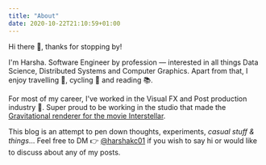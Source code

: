 ```yaml
---
title: "About"
date: 2020-10-22T21:10:59+01:00
---
```


Hi there :wave:, thanks for stopping by!

I'm Harsha. Software Engineer by profession &mdash; interested in all things Data Science, Distributed Systems and Computer Graphics. Apart from that, I enjoy travelling :bullettrain_front:, cycling :bicyclist: and reading :books:. 

For most of my career, I've worked in the Visual FX and Post production industry :popcorn:. 
Super proud to be working in the studio that made the [Gravitational renderer for the movie Interstellar][1].

This blog is an attempt to pen down thoughts, experiments, *casual stuff & things*... Feel free to DM :point_right: [@harshakc01][2] if you wish to say hi or would like to discuss about any of my posts. 


[1]: https://www.dneg.com/black-holes/
[2]: https://twitter.com/harshakc01